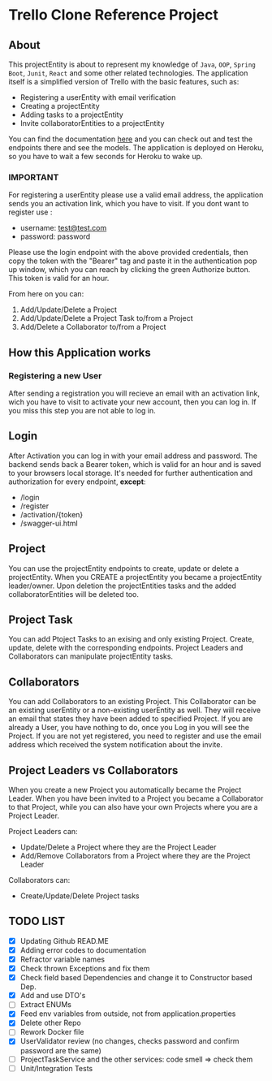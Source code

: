 # Trello Clone Reference Project

## About
This projectEntity is about to represent my knowledge of  `Java`, `OOP`, `Spring Boot`, `Junit`, `React` and some other related technologies.
The application itself is a simplified version of Trello with the basic features, such as:
- Registering a userEntity with email verification
- Creating a projectEntity
- Adding tasks to a projectEntity
- Invite collaboratorEntities to a projectEntity

You can find the documentation [here](https://trello-clone-ms.herokuapp.com/swagger-ui.html) and you can check out and test the endpoints there and see the models. The application is deployed on Heroku, so you have to wait a few seconds for Heroku to wake up.

### IMPORTANT

For registering a userEntity please use a valid email address, the application sends you an activation link, which you have to visit.
If you dont want to register use :

- username: test@test.com
- password: password

Please use the login endpoint with the above provided credentials,
then copy the token with the "Bearer" tag and paste it in the authentication pop up window, which you can reach by clicking the green Authorize button.
This token is valid for an hour.

From here on you can:
1. Add/Update/Delete a Project
2. Add/Update/Delete a Project Task to/from a Project
3. Add/Delete a Collaborator to/from a Project

## How this Application works

### Registering a new User
After sending a registration you will recieve an email with an activation link, wich you have to visit to activate your new account, then you can log in.
If you miss this step you are not able to log in.

## Login
After Activation you can log in with your email address and password. The backend sends back a Bearer token, which is valid for an hour and is saved to your browsers local storage. It's needed for further authentication and authorization for every endpoint, **except**:
- /login
- /register
- /activation/{token}
- /swagger-ui.html

## Project
You can use the projectEntity endpoints to create, update or delete a projectEntity. When you CREATE a projectEntity you became a projectEntity leader/owner.
Upon deletion the projectEntities tasks and the added collaboratorEntities will be deleted too.

## Project Task
You can add Ptoject Tasks to an exising and only existing Project. Create, update, delete with the corresponding endpoints. Project Leaders and Collaborators can manipulate projectEntity tasks.

## Collaborators
You can add Collaborators to an existing Project. This Collaborator can be an existing userEntity or a non-existing userEntity as well. They will receive an email that states they have been added to specified Project. If you are already a User, you have nothing to do, once you Log in you will see the Project. If you are not yet registered, you need to register and use the email address which received the system notification about the invite.

## Project Leaders vs Collaborators
When you create a new Project you automatically became the Project Leader.
When you have been invited to a Project you became a Collaborator to that Project, while you can also have your own Projects where you are a Project Leader. 

Project Leaders can:
- Update/Delete a Project where they are the Project Leader
- Add/Remove Collaborators from a Project where they are the Project Leader

Collaborators can:
- Create/Update/Delete Project tasks


## TODO LIST
- [x] Updating Github READ.ME
- [x] Adding error codes to documentation
- [x] Refractor variable names
- [x] Check thrown Exceptions and fix them
- [x] Check field based Dependencies and change it to Constructor based Dep.
- [x] Add and use DTO's
- [ ] Extract ENUMs
- [x] Feed env variables from outside, not from application.properties
- [x] Delete other Repo
- [ ] Rework Docker file
- [x] UserValidator review (no changes, checks password and confirm password are the same)
- [ ] ProjectTaskService and the other services: code smell => check them
- [ ] Unit/Integration Tests